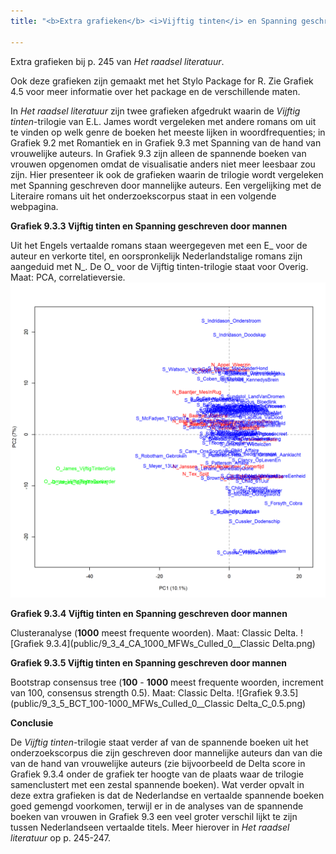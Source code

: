 ```yaml
---
title: "<b>Extra grafieken</b> <i>Vijftig tinten</i> en Spanning geschreven door mannen"

---
```


Extra grafieken bij p. 245 van *Het raadsel literatuur*.

Ook deze grafieken zijn gemaakt met het Stylo Package for R. Zie  Grafiek 4.5 voor meer informatie over het package en de verschillende maten.

In *Het raadsel literatuur* zijn twee grafieken afgedrukt waarin de *Vijftig tinten*-trilogie van E.L. James wordt vergeleken met andere romans om uit te vinden op welk genre de boeken het meeste lijken in woordfrequenties; in Grafiek 9.2 met Romantiek en in Grafiek 9.3 met Spanning van de hand van vrouwelijke auteurs. In Grafiek 9.3 zijn alleen de spannende boeken van vrouwen opgenomen omdat de visualisatie anders niet meer leesbaar zou zijn. Hier presenteer ik ook de grafieken waarin de trilogie wordt vergeleken met Spanning geschreven door mannelijke auteurs. Een vergelijking met de Literaire romans uit het onderzoekscorpus staat in een volgende webpagina.

**Grafiek 9.3.3 Vijftig tinten en Spanning geschreven door mannen**

Uit het Engels vertaalde romans staan weergegeven met een E_ voor de auteur en verkorte titel, en oorspronkelijk Nederlandstalige romans zijn aangeduid met N_. De O_ voor de Vijftig tinten-trilogie staat voor Overig. Maat: PCA, correlatieversie.
![Grafiek 9.3.3](public/9_3_3_PCA_1000_MFWs_Culled_0__PCA__corr.png)

**Grafiek 9.3.4 Vijftig tinten en Spanning geschreven door mannen**

Clusteranalyse (**1000** meest frequente woorden). Maat: Classic Delta.
![Grafiek 9.3.4](public/9_3_4_CA_1000_MFWs_Culled_0__Classic Delta.png)

**Grafiek 9.3.5 Vijftig tinten en Spanning geschreven door mannen**

Bootstrap consensus tree (**100** - **1000** meest frequente woorden, increment van 100, consensus strength 0.5). Maat: Classic Delta.
![Grafiek 9.3.5](public/9_3_5_BCT_100-1000_MFWs_Culled_0__Classic Delta_C_0.5.png)

**Conclusie**

De *Vijftig tinten*-trilogie staat verder af van de spannende boeken uit het onderzoekscorpus die zijn geschreven door mannelijke auteurs dan van die van de hand van vrouwelijke auteurs (zie bijvoorbeeld de Delta score in Grafiek 9.3.4 onder de grafiek ter hoogte van de plaats waar de trilogie samenclustert met een zestal spannende boeken). Wat verder opvalt in deze extra grafieken is dat de Nederlandse en vertaalde spannende boeken goed gemengd voorkomen, terwijl er in de analyses van de spannende boeken van vrouwen in Grafiek 9.3 een veel groter verschil lijkt te zijn tussen Nederlandseen vertaalde titels. Meer hierover in *Het raadsel literatuur* op p. 245-247.

<!-- **Hoe zijn de metingen te repliceren?**
VOORBEELDQUERY HIER! -->
